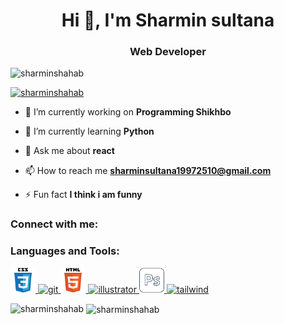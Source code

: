 <h1 align="center">Hi 👋, I'm Sharmin sultana</h1>
<h3 align="center">Web Developer</h3>

<p align="left"> <img src="https://komarev.com/ghpvc/?username=sharminshahab&label=Profile%20views&color=0e75b6&style=flat" alt="sharminshahab" /> </p>

<p align="left"> <a href="https://github.com/ryo-ma/github-profile-trophy"><img src="https://github-profile-trophy.vercel.app/?username=sharminshahab" alt="sharminshahab" /></a> </p>

- 🔭 I’m currently working on **Programming Shikhbo**

- 🌱 I’m currently learning **Python**

- 💬 Ask me about **react**

- 📫 How to reach me **sharminsultana19972510@gmail.com**

- ⚡ Fun fact **I think i am funny**

<h3 align="left">Connect with me:</h3>
<p align="left">
</p>

<h3 align="left">Languages and Tools:</h3>
<p align="left"> <a href="https://www.w3schools.com/css/" target="_blank" rel="noreferrer"> <img src="https://raw.githubusercontent.com/devicons/devicon/master/icons/css3/css3-original-wordmark.svg" alt="css3" width="40" height="40"/> </a> <a href="https://git-scm.com/" target="_blank" rel="noreferrer"> <img src="https://www.vectorlogo.zone/logos/git-scm/git-scm-icon.svg" alt="git" width="40" height="40"/> </a> <a href="https://www.w3.org/html/" target="_blank" rel="noreferrer"> <img src="https://raw.githubusercontent.com/devicons/devicon/master/icons/html5/html5-original-wordmark.svg" alt="html5" width="40" height="40"/> </a> <a href="https://www.adobe.com/in/products/illustrator.html" target="_blank" rel="noreferrer"> <img src="https://www.vectorlogo.zone/logos/adobe_illustrator/adobe_illustrator-icon.svg" alt="illustrator" width="40" height="40"/> </a> <a href="https://www.photoshop.com/en" target="_blank" rel="noreferrer"> <img src="https://raw.githubusercontent.com/devicons/devicon/master/icons/photoshop/photoshop-line.svg" alt="photoshop" width="40" height="40"/> </a> <a href="https://tailwindcss.com/" target="_blank" rel="noreferrer"> <img src="https://www.vectorlogo.zone/logos/tailwindcss/tailwindcss-icon.svg" alt="tailwind" width="40" height="40"/> </a> </p>

<p><img align="left" src="https://github-readme-stats.vercel.app/api/top-langs?username=sharminshahab&show_icons=true&locale=en&layout=compact" alt="sharminshahab" /></p>

<p>&nbsp;<img align="center" src="https://github-readme-stats.vercel.app/api?username=sharminshahab&show_icons=true&locale=en" alt="sharminshahab" /></p>


